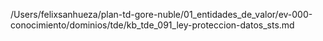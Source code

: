 /Users/felixsanhueza/plan-td-gore-nuble/01_entidades_de_valor/ev-000-conocimiento/dominios/tde/kb_tde_091_ley-proteccion-datos_sts.md